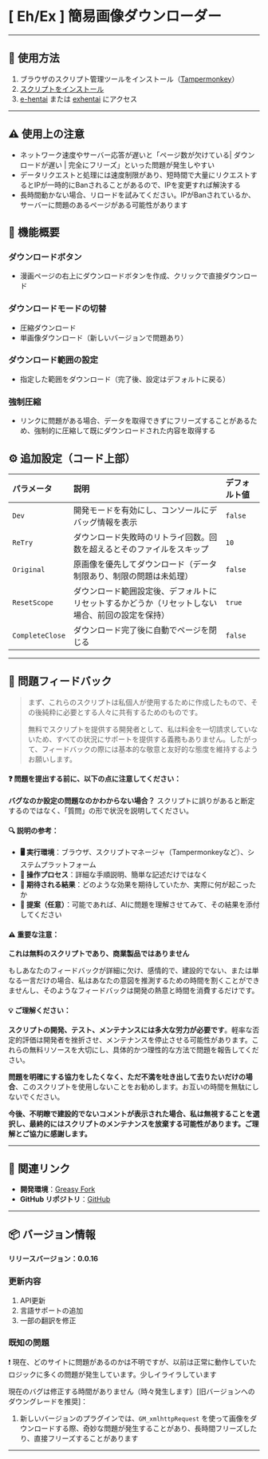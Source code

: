 # **[ Eh/Ex ] 簡易画像ダウンローダー**

---

## **👻 使用方法**

1. ブラウザのスクリプト管理ツールをインストール（[Tampermonkey](https://chrome.google.com/webstore/detail/tampermonkey/dhdgffkkebhmkfjojejmpbldmpobfkfo)）
2. [スクリプトをインストール](https://update.greasyfork.org/scripts/472882/%5BEEx-Hentai%5D%20Downloader.user.js)
3. [e-hentai](https://e-hentai.org/) または [exhentai](https://exhentai.org/) にアクセス

---

## **⚠️ 使用上の注意**
- ネットワーク速度やサーバー応答が遅いと「ページ数が欠けている| ダウンロードが遅い | 完全にフリーズ」といった問題が発生しやすい
- データリクエストと処理には速度制限があり、短時間で大量にリクエストするとIPが一時的にBanされることがあるので、IPを変更すれば解決する
- 長時間動かない場合、リロードを試みてください。IPがBanされているか、サーバーに問題のあるページがある可能性があります

## **📜 機能概要**

### **ダウンロードボタン**
- 漫画ページの右上にダウンロードボタンを作成、クリックで直接ダウンロード

### **ダウンロードモードの切替**
- 圧縮ダウンロード
- 単画像ダウンロード（新しいバージョンで問題あり）

### **ダウンロード範囲の設定**
- 指定した範囲をダウンロード（完了後、設定はデフォルトに戻る）

### **強制圧縮**
- リンクに問題がある場合、データを取得できずにフリーズすることがあるため、強制的に圧縮して既にダウンロードされた内容を取得する

## **⚙️ 追加設定（コード上部）**

| **パラメータ**  | **説明**                                                                                         | **デフォルト値** |
| :-------------- | :----------------------------------------------------------------------------------------------- | :--------------- |
| `Dev`           | 開発モードを有効にし、コンソールにデバッグ情報を表示                                             | `false`          |
| `ReTry`         | ダウンロード失敗時のリトライ回数。回数を超えるとそのファイルをスキップ                           | `10`             |
| `Original`      | 原画像を優先してダウンロード（データ制限あり、制限の問題は未処理）                               | `false`          |
| `ResetScope`    | ダウンロード範囲設定後、デフォルトにリセットするかどうか（リセットしない場合、前回の設定を保持） | `true`           |
| `CompleteClose` | ダウンロード完了後に自動でページを閉じる                                                         | `false`          |

---

## 📣 問題フィードバック

> まず、これらのスクリプトは私個人が使用するために作成したもので、その後純粋に必要とする人々に共有するためのものです。
>
> 無料でスクリプトを提供する開発者として、私は料金を一切請求していないため、すべての状況にサポートを提供する義務もありません。したがって、フィードバックの際には基本的な敬意と友好的な態度を維持するようお願いします。

#### ❓ 問題を提出する前に、以下の点に注意してください：

**バグなのか設定の問題なのかわからない場合？** スクリプトに誤りがあると断定するのではなく、「質問」の形で状況を説明してください。

#### 🔍 説明の参考：

- **🖥️ 実行環境**：ブラウザ、スクリプトマネージャ（Tampermonkeyなど）、システムプラットフォーム
- **🧭 操作プロセス**：詳細な手順説明、簡単な記述だけではなく
- **🎯 期待される結果**：どのような効果を期待していたか、実際に何が起こったか
- **🤖 提案（任意）**：可能であれば、AIに問題を理解させてみて、その結果を添付してください

#### ⚠️ 重要な注意：

**これは無料のスクリプトであり、商業製品ではありません**

もしあなたのフィードバックが詳細に欠け、感情的で、建設的でない、または単なる一言だけの場合、私はあなたの意図を推測するための時間を割くことができませんし、そのようなフィードバックは開発の熱意と時間を消費するだけです。

#### 💡 ご理解ください：

**スクリプトの開発、テスト、メンテナンスには多大な労力が必要です**。軽率な否定的評価は開発者を挫折させ、メンテナンスを停止させる可能性があります。これらの無料リソースを大切にし、具体的かつ理性的な方法で問題を報告してください。

**問題を明確にする協力をしたくなく、ただ不満を吐き出して去りたいだけの場合**、このスクリプトを使用しないことをお勧めします。お互いの時間を無駄にしないでください。

**今後、不明瞭で建設的でないコメントが表示された場合、私は無視することを選択し、最終的にはスクリプトのメンテナンスを放棄する可能性があります。ご理解とご協力に感謝します。**

---

## **🔗 関連リンク**

- **開発環境**：[Greasy Fork](https://greasyfork.org/ja/users/989635-canaan-hs)  
- **GitHub リポジトリ**：[GitHub](https://github.com/Canaan-HS/MonkeyScript/tree/main/ExDownloader)

---

## **📦 バージョン情報**

**リリースバージョン：0.0.16**

### **更新内容**
1. API更新
2. 言語サポートの追加
3. 一部の翻訳を修正

### **既知の問題**
❗️ 現在、どのサイトに問題があるのかは不明ですが、以前は正常に動作していたロジックに多くの問題が発生しています。少しイライラしています

現在のバグは修正する時間がありません（時々発生します）[旧バージョンへのダウングレードを推奨]：
1. 新しいバージョンのプラグインでは、`GM_xmlhttpRequest` を使って画像をダウンロードする際、奇妙な問題が発生することがあり、長時間フリーズしたり、直接フリーズすることがあります

---